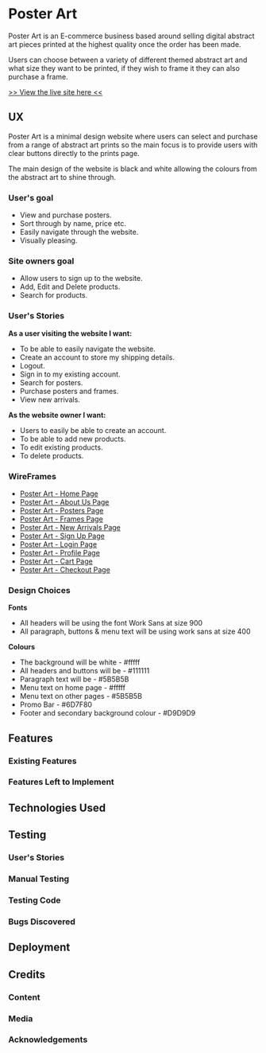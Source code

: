 # Poster Art

Poster Art is an E-commerce business based around selling digital abstract art pieces printed at the highest quality once the order has been made.

Users can choose between a variety of different themed abstract art and what size they want to be printed, if they wish to frame it they can also purchase a frame.

[>> View the live site here <<](#)



## UX

Poster Art is a minimal design website where users can select and purchase from a range of abstract art prints so the main focus is to provide users with clear buttons directly to the prints page.

The main design of the website is black and white allowing the colours from the abstract art to shine through.

### User's goal

* View and purchase posters.
* Sort through by name, price etc.
* Easily navigate through the website.
* Visually pleasing.

### Site owners goal

* Allow users to sign up to the website.
* Add, Edit and Delete products.
* Search for products.

### User's Stories

**As a user visiting the website I want:**

* To be able to easily navigate the website.
* Create an account to store my shipping details.
* Logout.
* Sign in to my existing account.
* Search for posters.
* Purchase posters and frames.
* View new arrivals.

**As the website owner I want:**

* Users to easily be able to create an account.
* To be able to add new products.
* To edit existing products.
* To delete products.

### WireFrames

* [Poster Art - Home Page](static/images/wireframes/PosterArt-Home.png)
* [Poster Art - About Us Page](static/images/wireframes/PosterArt-About-Us-Page.png)
* [Poster Art - Posters Page](static/images/wireframes/PosterArt-Poster-Page.png)
* [Poster Art - Frames Page](static/images/wireframes/PosterArt-Frames-Page.png)
* [Poster Art - New Arrivals Page](static/images/wireframes/PosterArt-New-Arrivals-Page.png)
* [Poster Art - Sign Up Page](static/images/wireframes/PosterArt-signup-Page.png)
* [Poster Art - Login Page](static/images/wireframes/PosterArt-Login-Page.png)
* [Poster Art - Profile Page](static/images/wireframes/PosterArt-Profile-Page.png)
* [Poster Art - Cart Page](static/images/wireframes/PosterArt-cart-Page.png)
* [Poster Art - Checkout Page](static/images/wireframes/PosterArt-checkout-Page.png)

### Design Choices

**Fonts**

* All headers will be using the font Work Sans at size 900
* All paragraph, buttons & menu text will be using work sans at size 400

**Colours**

* The background will be white - #fffff
* All headers and buttons will be - #111111
* Paragraph text will be - #5B5B5B
* Menu text on home page - #fffff
* Menu text on other pages - #5B5B5B
* Promo Bar - #6D7F80
* Footer and secondary background colour - #D9D9D9

## Features

### Existing Features

### Features Left to Implement

## Technologies Used

## Testing

### User's Stories

### Manual Testing

### Testing Code

### Bugs Discovered

## Deployment

## Credits

### Content

### Media

### Acknowledgements
